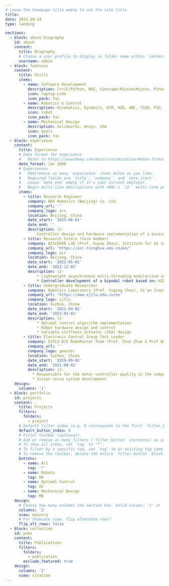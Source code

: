 ```yaml
---
# Leave the homepage title empty to use the site title
title:
date: 2022-10-24
type: landing

sections:
  - block: about.biography
    id: about
    content:
      title: Biography
      # Choose a user profile to display (a folder name within `content/authors/`)
      username: admin
  - block: features
    content:
      title: Skills
      items:
        - name: Software Development
          description: C++/C/Python, ROS, Simscape/Raisim/Mujoco, Pinocchio/OCS2/Acados/OSQP
          icon: laptop-code
          icon_pack: fas
        - name: Robotics & Control
          description: Kinematics, Dynamics, DCM, HZD, WBC, TSID, PID, LQR, MPC, TrajOpt, CLF
          icon: robot
          icon_pack: fas
        - name: Mechanical Design
          description: Solidworks, Ansys, VSA
          icon: gears
          icon_pack: fas
  - block: experience
    content:
      title: Experience
      # Date format for experience
      #   Refer to https://wowchemy.com/docs/customization/#date-format
      date_format: Jan 2006
      # Experiences.
      #   Add/remove as many `experience` items below as you like.
      #   Required fields are `title`, `company`, and `date_start`.
      #   Leave `date_end` empty if it's your current employer.
      #   Begin multi-line descriptions with YAML's `|2-` multi-line prefix.
      items:
        - title: Research Engineer
          company: ARX Robotics (Beijing) Co. Ltd.
          company_url: ''
          company_logo: arx
          location: Beijing, China
          date_start: '2023-06-01'
          date_end: ''
          description: |2-
              Controller design and hardware implementation of a miniature bipedal robot (ARX-6M)
        - title: Research Intern (Core member)
          company: DISCOVER Lab (Prof. Guyue Zhou), Institute for AI Industry Research (AIR), Tsinghua University
          company_url: 'https://air.tsinghua.edu.cn/en/'
          company_logo: air
          location: Beijing, China
          date_start: '2022-05-01'
          date_end: '2022-12-01'
          description: |2-
              * Lightweight asynchronous multi-threading modularized software system for robotic control usage
              * Controller development of a bipedal robot based on: HZD offline gait library / NMPC online footstep adaptation
        - title: Undergraduate Researcher
          company: Robotics Laboratory (Prof. Yuqing Chen), Xi'an Jiaotong-Liverpool University
          company_url: 'https://www.xjtlu.edu.cn/en'
          company_logo: xjtlu
          location: Suzhou, China
          date_start: '2021-04-01'
          date_end: '2023-03-01'
          description: |2-
              * Optimal control algorithm implementation
              * Robot hardware design and control
              * Variable stiffness actuator (VSA) design
        - title: Electronic Control Group Tech Leader
          company: XJTLU DJI RoboMaster Team (Prof. Chun Zhao & Prof Quan Zhang), GMaster
          company_url: ''
          company_logo: gmaster
          location: Suzhou, China
          date_start: '2019-09-01'
          date_end: '2021-09-01'
          description: |2-
            * Responsible for the motor controller quality in the competition
            * Vision servo system development
    design:
      columns: '1'
  - block: portfolio
    id: projects
    content:
      title: Projects
      filters:
        folders:
          - project
      # Default filter index (e.g. 0 corresponds to the first `filter_button` instance below).
      default_button_index: 0
      # Filter toolbar (optional).
      # Add or remove as many filters (`filter_button` instances) as you like.
      # To show all items, set `tag` to "*".
      # To filter by a specific tag, set `tag` to an existing tag name.
      # To remove the toolbar, delete the entire `filter_button` block.
      buttons:
        - name: All
          tag: '*'
        - name: Robots
          tag: RO
        - name: Optimal Control
          tag: OC
        - name: Mechanical Design
          tag: MD  
    design:
      # Choose how many columns the section has. Valid values: '1' or '2'.
      columns: '2'
      view: masonry
      # For Showcase view, flip alternate rows?
      flip_alt_rows: false
  - block: collection
    id: pubs
    content:
      title: Publications
      filters:
        folders:
          - publication
        exclude_featured: true
    design:
      columns: '2'
      view: citation
---
```

